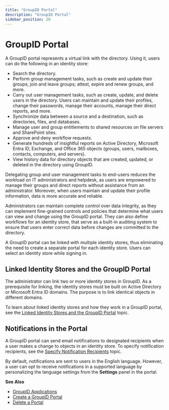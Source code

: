 ```yaml
---
title: "GroupID Portal"
description: "GroupID Portal"
sidebar_position: 20
---
```


# GroupID Portal

A GroupID portal represents a virtual link with the directory. Using it, users can do the following
in an identity store:

- Search the directory.
- Perform group management tasks, such as create and update their groups; join and leave groups;
  attest, expire and renew groups, and more.
- Carry out user management tasks, such as create, update, and delete users in the directory. Users
  can maintain and update their profiles, change their passwords, manage their accounts, manage
  their direct reports, and more.
- Synchronize data between a source and a destination, such as directories, files, and databases.
- Manage user and group entitlements to shared resources on file servers and SharePoint sites.
- Approve and deny workflow requests.
- Generate hundreds of insightful reports on Active Directory, Microsoft Entra ID, Exchange, and
  Office 365 objects (groups, users, mailboxes, contacts, computers, and servers).
- View history data for directory objects that are created, updated, or deleted in the directory
  using GroupID.

Delegating group and user management tasks to end-users reduces the workload on IT administrators
and helpdesk, as users are empowered to manage their groups and direct reports without assistance
from an administrator. Moreover, when users maintain and update their profile information, data is
more accurate and reliable.

Administrators can maintain complete control over data integrity, as they can implement fine-grained
controls and policies that determine what users can view and change using the GroupID portal. They
can also define workflows for an identity store, that serve as a built-in auditing system to ensure
that users enter correct data before changes are committed to the directory.

A GroupID portal can be linked with multiple identity stores, thus eliminating the need to create a
separate portal for each identity store. Users can select an identity store while signing in.

## Linked Identity Stores and the GroupID Portal

The administrator can link two or more identity stores in GroupID. As a prerequisite for linking,
the identity stores must be built on Active Directory or Microsoft Entra ID domains. The purpose is
to link identical objects in different domains.

To learn about linked identity stores and how they work in a GroupID portal, see the
[Linked Identity Stores and the GroupID Portal](/docs/directorymanager/11.0/admincenter/identitystore/link/overview.md#linked-identity-stores-and-the-groupid-portal)
topic.

## Notifications in the Portal

A GroupID portal can send email notifications to designated recipients when a user makes a change to
objects in an identity store. To specify notification recipients, see the
[Specify Notification Recipients](/docs/directorymanager/11.0/admincenter/identitystore/configure/smtpserver.md#specify-notification-recipients)
topic.

By default, notifications are sent to users in the English language. However, a user can opt to
receive notifications in a supported language by personalizing the language settings from the
**Settings** panel in the portal.

**See Also**

- [GroupID Applications](/docs/directorymanager/11.0/admincenter/applications/applications.md)
- [Create a GroupID Portal](/docs/directorymanager/11.0/admincenter/applications/portal/create.md)
- [Delete a Portal](/docs/directorymanager/11.0/admincenter/applications/portal/delete.md)
